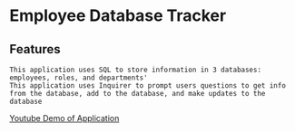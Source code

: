 # Employee Database Tracker

## Features

```
This application uses SQL to store information in 3 databases: employees, roles, and departments'
This application uses Inquirer to prompt users questions to get info from the database, add to the database, and make updates to the database

```

[Youtube Demo of Application](https://youtu.be/mlpdh9lZz9w)

